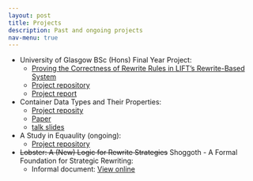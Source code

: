 ```yaml
---
layout: post
title: Projects
description: Past and ongoing projects
nav-menu: true
---
```


* University of Glasgow BSc (Hons) Final Year Project:
    * [Proving the Correctness of Rewrite Rules in LIFT’s Rewrite-Based System](https://xyunknown.github.io/individual-project/)
    * [Project repository](https://github.com/XYUnknown/individual-project)
    * [Project report](https://xyunknown.github.io/individual-project/2335466q.pdf)
* Container Data Types and Their Properties:
    * [Project reposity](https://github.com/XYUnknown/container-project/tree/main/preprocess)
    * [Paper](https://xyunknown.github.io/assets/pdfs/submission.pdf)
    * [talk slides](https://xyunknown.github.io/assets/pdfs/spls2022.pdf)
* A Study in Equaulity (ongoing):
    * [Project repository](https://github.com/XYUnknown/ASinE)
* ~~Lobster: A (New) Logic for Rewrite Strategies~~ Shoggoth - A Formal Foundation for Strategic Rewriting:
    * Informal document: [View online](https://www.overleaf.com/read/vgxpsywhcnxc)